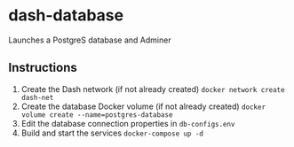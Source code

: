 # dash-database
Launches a PostgreS database and Adminer

## Instructions
1. Create the Dash network (if not already created) `docker network create dash-net`
2. Create the database Docker volume (if not already created) `docker volume create --name=postgres-database`
3. Edit the database connection properties in `db-configs.env`
4. Build and start the services `docker-compose up -d`
   
